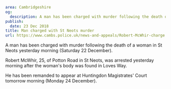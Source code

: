 ```yaml
area: Cambridgeshire
og:
  description: A man has been charged with murder following the death of a woman in St Neots yesterday morning (Saturday 22 December).
publish:
  date: 23 Dec 2018
title: Man charged with St Neots murder
url: https://www.cambs.police.uk/news-and-appeals/Robert-McWhir-charge
```

A man has been charged with murder following the death of a woman in St Neots yesterday morning (Saturday 22 December).

Robert McWhir, 25, of Potton Road in St Neots, was arrested yesterday morning after the woman's body was found in Loves Way.

He has been remanded to appear at Huntingdon Magistrates' Court tomorrow morning (Monday 24 December).
